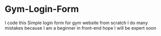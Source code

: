 # Gym-Login-Form
I code this Simple login form for gym website from scratch I do many mistakes because I am a beginner in front-end  hope I will be expert soon
